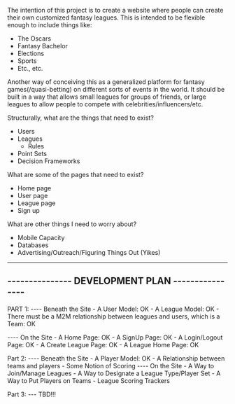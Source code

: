 The intention of this project is to create a website where people can create their own customized fantasy leagues.  This is intended to be flexible enough to include things like:
- The Oscars
- Fantasy Bachelor
- Elections
- Sports
- Etc., etc.

Another way of conceiving this as a generalized platform for fantasy games(/quasi-betting) on different sorts of events in the world.  It should be built in a way that allows small leagues for groups of friends, or large leagues to allow people to compete with celebrities/influencers/etc.

Structurally, what are the things that need to exist?
- Users
- Leagues
	- Rules
- Point Sets
- Decision Frameworks

What are some of the pages that need to exist?
- Home page
- User page
- League page
- Sign up

What are other things I need to worry about?
- Mobile Capacity
- Databases
- Advertising/Outreach/Figuring Things Out (Yikes)


-------------------------------------------------
--------------- DEVELOPMENT PLAN ----------------
-------------------------------------------------

PART 1:
---- Beneath the Site
		- A User Model: OK
		- A League Model: OK
		- There must be a M2M relationship between leagues and users,
			which is a Team: OK

---- On the Site
		- A Home Page: OK
		- A SignUp Page: OK
		- A Login/Logout Page: OK
		- A Create League Page: OK
		- A League Home Page: OK

Part 2:
---- Beneath the Site
		- A Player Model: OK
		- A Relationship between teams and players
		- Some Notion of Scoring
---- On the Site
		- A Way to Join/Manage Leagues
		- A Way to Designate a League Type/Player Set
		- A Way to Put Players on Teams
		- League Scoring Trackers

Part 3:
--- TBD!!!


